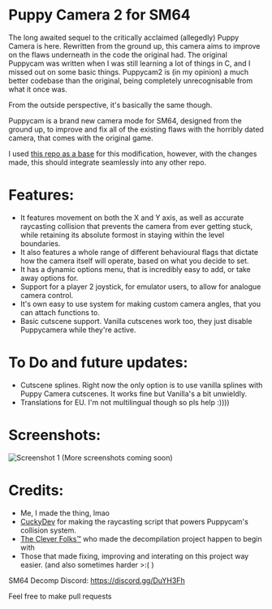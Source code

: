 # Puppy Camera 2 for SM64

The long awaited sequel to the critically acclaimed (allegedly) Puppy Camera is here. Rewritten from the ground up, this camera aims to improve on the flaws underneath in the code the original had. The original Puppycam was written when I was still learning a lot of things in C, and I missed out on some basic things. Puppycam2 is (in my opinion) a much better codebase than the original, being completely unrecognisable from what it once was.

From the outside perspective, it's basically the same though.

Puppycam is a brand new camera mode for SM64, designed from the ground up, to improve and fix all of the existing flaws with the horribly dated camera, that comes with the original game.

I used [this repo as a base](https://github.com/CrashOveride95/ultrasm64) for this modification, however, with the changes made, this should integrate seamlessly into any other repo. 

# Features:

- It features movement on both the X and Y axis, as well as accurate raycasting collision that prevents the camera from ever getting stuck, while retaining its absolute formost in staying within the level boundaries.
- It also features a whole range of different behavioural flags that dictate how the camera itself will operate, based on what you decide to set.
- It has a dynamic options menu, that is incredibly easy to add, or take away options for.
- Support for a player 2 joystick, for emulator users, to allow for analogue camera control.
- It's own easy to use system for making custom camera angles, that you can attach functions to.
- Basic cutscene support. Vanilla cutscenes work too, they just disable Puppycamera while they're active.

# To Do and future updates:
- Cutscene splines. Right now the only option is to use vanilla splines with Puppy Camera cutscenes. It works fine but Vanilla's a bit unwieldly.
- Translations for EU. I'm not multilingual though so pls help :))))

# Screenshots:

![Screenshot 1](https://i.gyazo.com/a92aaf930ffe6fe839b87e7cdc02a508.jpg)
(More screenshots coming soon)

# Credits:

- Me, I made the thing, lmao
- [CuckyDev](https://github.com/cuckydev) for making the raycasting script that powers Puppycam's collision system.
- [The Clever Folks™](https://github.com/n64decomp/sm64) who made the decompilation project happen to begin with
- Those that made fixing, improving and interating on this project way easier. (and also sometimes harder >:( )

SM64 Decomp Discord: https://discord.gg/DuYH3Fh

Feel free to make pull requests

